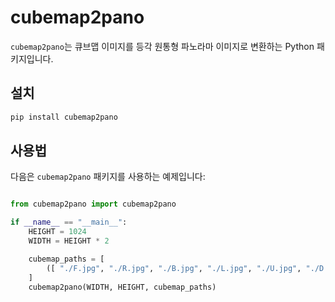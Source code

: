 # cubemap2pano

`cubemap2pano`는 큐브맵 이미지를 등각 원통형 파노라마 이미지로 변환하는 Python 패키지입니다.

## 설치

```bash
pip install cubemap2pano
```

## 사용법

다음은 `cubemap2pano` 패키지를 사용하는 예제입니다:

```python

from cubemap2pano import cubemap2pano

if __name__ == "__main__":
    HEIGHT = 1024
    WIDTH = HEIGHT * 2

    cubemap_paths = [
        ([ "./F.jpg", "./R.jpg", "./B.jpg", "./L.jpg", "./U.jpg", "./D.jpg"], "./result/pano.jpg")
    ]
    cubemap2pano(WIDTH, HEIGHT, cubemap_paths)
```
